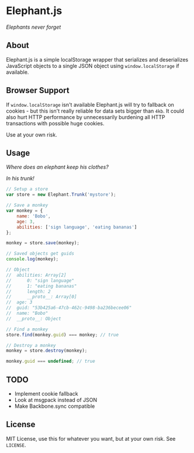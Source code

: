 Elephant.js
===========

_Elephants never forget_

About
------

Elephant.js is a simple localStorage wrapper that serializes and deserializes
JavaScript objects to a single JSON object using `window.localStorage` if
available.

Browser Support
---------------

If `window.localStorage` isn't available Elephant.js will try to fallback
on cookies - but this isn't really reliable for data sets bigger than `4kb`. It could
also hurt HTTP performance by unnecessarily burdening all HTTP transactions
with possible huge cookies.

Use at your own risk.

Usage
------

_Where does an elephant keep his clothes?_

_In his trunk!_

```javascript
// Setup a store
var store = new Elephant.Trunk('mystore');

// Save a monkey
var monkey = {
	name: 'Bobo',
	age: 3,
	abilities: ['sign language', 'eating bananas']
};

monkey = store.save(monkey);

// Saved objects get guids
console.log(monkey);

// Object
// 	abilities: Array[2]
// 		0: "sign language"
// 		1: "eating bananas"
// 		length: 2
// 		__proto__: Array[0]
// 	age: 3
// 	guid: "53b425a6-47cb-462c-9498-ba236becee06"
// 	name: "Bobo"
// 	__proto__: Object

// Find a monkey
store.find(monkey.guid) === monkey; // true

// Destroy a monkey
monkey = store.destroy(monkey);

monkey.guid === undefined; // true
```

TODO
-----

* Implement cookie fallback
* Look at msgpack instead of JSON
* Make Backbone.sync compatible

License
--------

MIT License, use this for whatever you want, but at your own risk. See `LICENSE`.